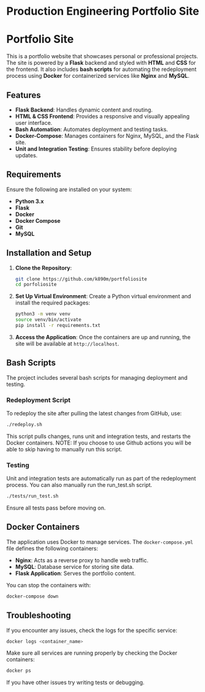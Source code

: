 # Production Engineering Portfolio Site

# Portfolio Site

This is a portfolio website that showcases personal or professional projects. The site is powered by a **Flask** backend and styled with **HTML** and **CSS** for the frontend. It also includes **bash scripts** for automating the redeployment process using **Docker** for containerized services like **Nginx** and **MySQL**.

## Features

- **Flask Backend**: Handles dynamic content and routing.
- **HTML & CSS Frontend**: Provides a responsive and visually appealing user interface.
- **Bash Automation**: Automates deployment and testing tasks.
- **Docker-Compose**: Manages containers for Nginx, MySQL, and the Flask site.
- **Unit and Integration Testing**: Ensures stability before deploying updates.

## Requirements

Ensure the following are installed on your system:

- **Python 3.x**
- **Flask**
- **Docker**
- **Docker Compose**
- **Git**
- **MySQL**

## Installation and Setup

1. **Clone the Repository**:
   ```bash
   git clone https://github.com/k890m/portfoliosite
   cd porfoliosite
   ```

2. **Set Up Virtual Environment**:
   Create a Python virtual environment and install the required packages:
   ```bash
   python3 -m venv venv
   source venv/bin/activate
   pip install -r requirements.txt
   ```

5. **Access the Application**:
   Once the containers are up and running, the site will be available at `http://localhost`.

## Bash Scripts

The project includes several bash scripts for managing deployment and testing.

### Redeployment Script

To redeploy the site after pulling the latest changes from GitHub, use:

```bash
./redeploy.sh
```

This script pulls changes, runs unit and integration tests, and restarts the Docker containers. NOTE: If you choose to use Github actions you will be able to skip having to manually run this script.

### Testing

Unit and integration tests are automatically run as part of the redeployment process. You can also manually run the run_test.sh script.

```bash
./tests/run_test.sh
```

Ensure all tests pass before moving on.

## Docker Containers

The application uses Docker to manage services. The `docker-compose.yml` file defines the following containers:

- **Nginx**: Acts as a reverse proxy to handle web traffic.
- **MySQL**: Database service for storing site data.
- **Flask Application**: Serves the portfolio content.

You can stop the containers with:

```bash
docker-compose down
```

## Troubleshooting

If you encounter any issues, check the logs for the specific service:

```bash
docker logs <container_name>
```

Make sure all services are running properly by checking the Docker containers:

```bash
docker ps
```

If you have other issues try writing tests or debugging.

